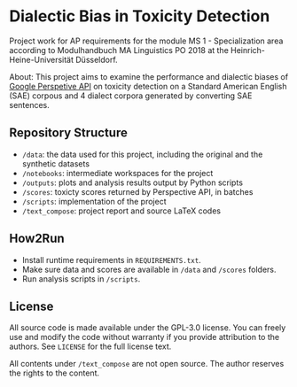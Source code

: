 # Dialectic Bias in Toxicity Detection

Project work for AP requirements for the module MS 1 - Specialization area according to Modulhandbuch MA Linguistics PO 2018 at the Heinrich-Heine-Universität Düsseldorf.

About: This project aims to examine the performance and dialectic biases of [Google Perspetive API](https://www.perspectiveapi.com/) on toxicity detection on a Standard American English (SAE) corpous and 4 dialect corpora generated by converting SAE sentences.

## Repository Structure

- ``/data``: the data used for this project, including the original and the synthetic datasets 
- ``/notebooks``: intermediate workspaces for the project
- ``/outputs``: plots and analysis results output by Python scripts
- ``/scores``: toxicty scores returned by Perspective API, in batches 
- ``/scripts``: implementation of the project
- ``/text_compose``: project report and source LaTeX codes

## How2Run

- Install runtime requirements in ``REQUIREMENTS.txt``.
- Make sure data and scores are available in ``/data`` and `/scores` folders.
- Run analysis scripts in `/scripts`.

## License

All source code is made available under the GPL-3.0 license. You can freely use and modify the code without warranty if you provide attribution to the authors. See ``LICENSE`` for the full license text. 

All contents under ``/text_compose`` are not open source. The author reserves the rights to the content.
